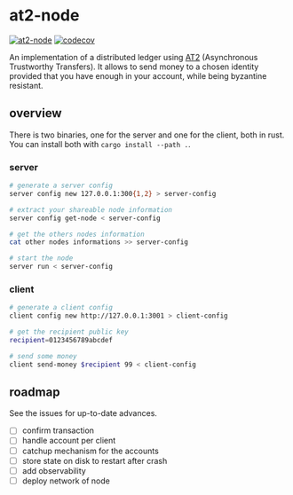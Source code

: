 # at2-node

[![at2-node](https://github.com/Distributed-EPFL/at2-node/actions/workflows/rust.yml/badge.svg)](https://github.com/Distributed-EPFL/at2-node/actions/workflows/rust.yml)
[![codecov](https://codecov.io/gh/Distributed-EPFL/at2-node/branch/master/graph/badge.svg)](https://codecov.io/gh/Distributed-EPFL/at2-node)

An implementation of a distributed ledger using
[AT2](https://arxiv.org/abs/1812.10844) (Asynchronous Trustworthy Transfers).
It allows to send money to a chosen identity provided that you have enough in
your account, while being byzantine resistant.

## overview

There is two binaries, one for the server and one for the client, both in rust.
You can install both with `cargo install --path .`.

### server

```bash
# generate a server config
server config new 127.0.0.1:300{1,2} > server-config

# extract your shareable node information
server config get-node < server-config

# get the others nodes information
cat other nodes informations >> server-config

# start the node
server run < server-config
```

### client

```bash
# generate a client config
client config new http://127.0.0.1:3001 > client-config

# get the recipient public key
recipient=0123456789abcdef

# send some money
client send-money $recipient 99 < client-config
```

## roadmap

See the issues for up-to-date advances.

- [ ] confirm transaction
- [ ] handle account per client
- [ ] catchup mechanism for the accounts
- [ ] store state on disk to restart after crash
- [ ] add observability
- [ ] deploy network of node
